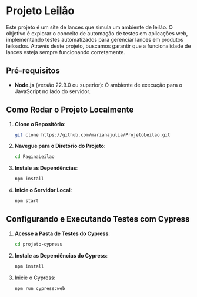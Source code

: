 # Projeto Leilão

Este projeto é um site de lances que simula um ambiente de leilão. O objetivo é explorar o conceito de automação de testes em aplicações web, implementando testes automatizados para gerenciar lances em produtos leiloados. Através deste projeto, buscamos garantir que a funcionalidade de lances esteja sempre funcionando corretamente.

## Pré-requisitos

- **Node.js** (versão 22.9.0 ou superior): O ambiente de execução para o JavaScript no lado do servidor.

## Como Rodar o Projeto Localmente

1. **Clone o Repositório**:
   ```bash
   git clone https://github.com/marianajulia/ProjetoLeilao.git
   
2. **Navegue para o Diretório do Projeto**:
    ```bash
   cd PaginaLeilao

3. **Instale as Dependências**:
   ```bash
   npm install

4. **Inicie o Servidor Local**:
   ```bash
   npm start

## Configurando e Executando Testes com Cypress

1. **Acesse a Pasta de Testes do Cypress**:
   ```bash
   cd projeto-cypress

2. **Instale as Dependências do Cypress**:
   ```bash
   npm install

3. Inicie o Cypress:
   ```bash
   npm run cypress:web
